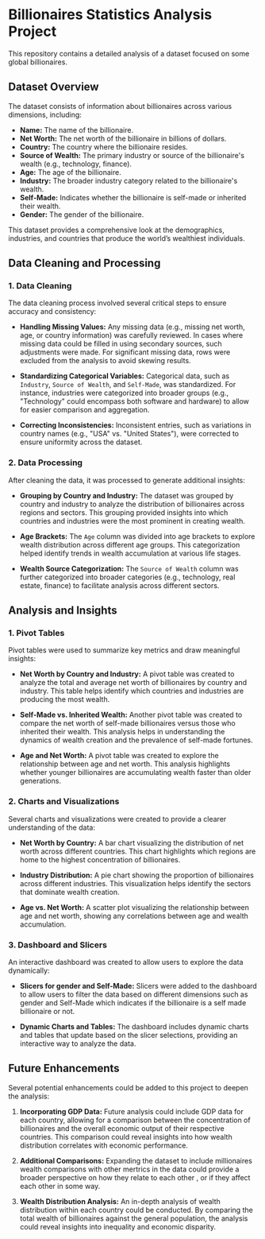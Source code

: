 # Billionaires Statistics Analysis Project

This repository contains a detailed analysis of a dataset focused on some global billionaires.

## Dataset Overview

The dataset consists of information about billionaires across various dimensions, including:

- **Name:** The name of the billionaire.
- **Net Worth:** The net worth of the billionaire in billions of dollars.
- **Country:** The country where the billionaire resides.
- **Source of Wealth:** The primary industry or source of the billionaire's wealth (e.g., technology, finance).
- **Age:** The age of the billionaire.
- **Industry:** The broader industry category related to the billionaire's wealth.
- **Self-Made:** Indicates whether the billionaire is self-made or inherited their wealth.
- **Gender:** The gender of the billionaire.

This dataset provides a comprehensive look at the demographics, industries, and countries that produce the world’s wealthiest individuals.

## Data Cleaning and Processing

### 1. Data Cleaning
The data cleaning process involved several critical steps to ensure accuracy and consistency:

- **Handling Missing Values:** Any missing data (e.g., missing net worth, age, or country information) was carefully reviewed. In cases where missing data could be filled in using secondary sources, such adjustments were made. For significant missing data, rows were excluded from the analysis to avoid skewing results.
  
- **Standardizing Categorical Variables:** Categorical data, such as `Industry`, `Source of Wealth`, and `Self-Made`, was standardized. For instance, industries were categorized into broader groups (e.g., "Technology" could encompass both software and hardware) to allow for easier comparison and aggregation.

- **Correcting Inconsistencies:** Inconsistent entries, such as variations in country names (e.g., "USA" vs. "United States"), were corrected to ensure uniformity across the dataset.


### 2. Data Processing
After cleaning the data, it was processed to generate additional insights:

- **Grouping by Country and Industry:** The dataset was grouped by country and industry to analyze the distribution of billionaires across regions and sectors. This grouping provided insights into which countries and industries were the most prominent in creating wealth.
  
- **Age Brackets:** The `Age` column was divided into age brackets to explore wealth distribution across different age groups. This categorization helped identify trends in wealth accumulation at various life stages.

- **Wealth Source Categorization:** The `Source of Wealth` column was further categorized into broader categories (e.g., technology, real estate, finance) to facilitate analysis across different sectors.

## Analysis and Insights

### 1. Pivot Tables
Pivot tables were used to summarize key metrics and draw meaningful insights:

- **Net Worth by Country and Industry:** A pivot table was created to analyze the total and average net worth of billionaires by country and industry. This table helps identify which countries and industries are producing the most wealth.

- **Self-Made vs. Inherited Wealth:** Another pivot table was created to compare the net worth of self-made billionaires versus those who inherited their wealth. This analysis helps in understanding the dynamics of wealth creation and the prevalence of self-made fortunes.

- **Age and Net Worth:** A pivot table was created to explore the relationship between age and net worth. This analysis highlights whether younger billionaires are accumulating wealth faster than older generations.

### 2. Charts and Visualizations
Several charts and visualizations were created to provide a clearer understanding of the data:

- **Net Worth by Country:** A bar chart visualizing the distribution of net worth across different countries. This chart highlights which regions are home to the highest concentration of billionaires.
  
- **Industry Distribution:** A pie chart showing the proportion of billionaires across different industries. This visualization helps identify the sectors that dominate wealth creation.
  
- **Age vs. Net Worth:** A scatter plot visualizing the relationship between age and net worth, showing any correlations between age and wealth accumulation.

### 3. Dashboard and Slicers
An interactive dashboard was created to allow users to explore the data dynamically:

- **Slicers for gender and Self-Made:** Slicers were added to the dashboard to allow users to filter the data based on different dimensions such as gender and Self-Made which indicates if the billionaire is a self made billionaire or not.
  
- **Dynamic Charts and Tables:** The dashboard includes dynamic charts and tables that update based on the slicer selections, providing an interactive way to analyze the data.

## Future Enhancements

Several potential enhancements could be added to this project to deepen the analysis:

1. **Incorporating GDP Data:** Future analysis could include GDP data for each country, allowing for a comparison between the concentration of billionaires and the overall economic output of their respective countries. This comparison could reveal insights into how wealth distribution correlates with economic performance.

2. **Additional Comparisons:** Expanding the dataset to include millionaires wealth comparisons with other mertrics in the data could provide a broader perspective on how they relate to each other , or if they affect each other in some way.

3. **Wealth Distribution Analysis:** An in-depth analysis of wealth distribution within each country could be conducted. By comparing the total wealth of billionaires against the general population, the analysis could reveal insights into inequality and economic disparity.